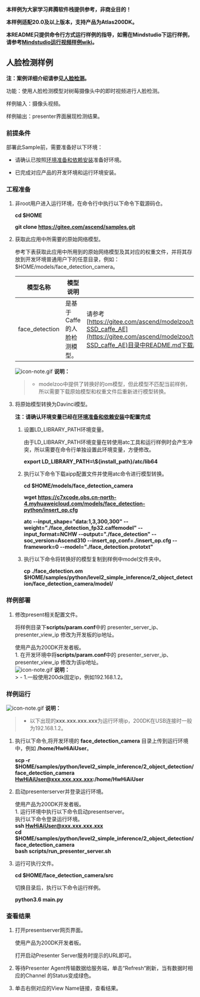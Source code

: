 **本样例为大家学习昇腾软件栈提供参考，非商业目的！**

**本样例适配20.0及以上版本，支持产品为Atlas200DK。**

**本README只提供命令行方式运行样例的指导，如需在Mindstudio下运行样例，请参考[Mindstudio运行视频样例wiki](https://gitee.com/ascend/samples/wikis/Mindstudio%E8%BF%90%E8%A1%8C%E8%A7%86%E9%A2%91%E6%A0%B7%E4%BE%8B?sort_id=3170138)。**

## 人脸检测样例

**注：案例详细介绍请参见[人脸检测](https://gitee.com/ascend/samples/wikis/%E4%BA%BA%E8%84%B8%E6%A3%80%E6%B5%8B?sort_id=3170483)。**

功能：使用人脸检测模型对树莓摄像头中的即时视频进行人脸检测。

样例输入：摄像头视频。

样例输出：presenter界面展现检测结果。


### 前提条件

部署此Sample前，需要准备好以下环境：

- 请确认已按照[环境准备和依赖安装](../../../environment)准备好环境。

- 已完成对应产品的开发环境和运行环境安装。
### 工程准备

1. 非root用户进入运行环境，在命令行中执行以下命令下载源码仓。

   **cd $HOME**

   **git clone https://gitee.com/ascend/samples.git**

2. 获取此应用中所需要的原始网络模型。

    参考下表获取此应用中所用到的原始网络模型及其对应的权重文件，并将其存放到开发环境普通用户下的任意目录，例如：$HOME/models/face_detection_camera。
    
    |  **模型名称**  |  **模型说明**  |  **模型下载路径**  |
    |---|---|---|
    |  face_detection| 是基于Caffe的人脸检测模型。  |  请参考[https://gitee.com/ascend/modelzoo/tree/master/contrib/TensorFlow/Research/cv/facedetection/ATC_resnet10-SSD_caffe_AE](https://gitee.com/ascend/modelzoo/tree/master/contrib/TensorFlow/Research/cv/facedetection/ATC_resnet10-SSD_caffe_AE)目录中README.md下载原始模型章节下载模型和权重文件。 |

    ![](https://images.gitee.com/uploads/images/2020/1106/160652_6146f6a4_5395865.gif "icon-note.gif") **说明：**  
    > - modelzoo中提供了转换好的om模型，但此模型不匹配当前样例，所以需要下载原始模型和权重文件后重新进行模型转换。

3. 将原始模型转换为Davinci模型。
    
    **注：请确认环境变量已经在[环境准备和依赖安装](../../../environment)中配置完成**

    1. 设置LD_LIBRARY_PATH环境变量。

        由于LD_LIBRARY_PATH环境变量在转使用atc工具和运行样例时会产生冲突，所以需要在命令行单独设置此环境变量，方便修改。

        **export LD_LIBRARY_PATH=\\${install_path}/atc/lib64**  

    2. 执行以下命令下载aipp配置文件并使用atc命令进行模型转换。

        **cd $HOME/models/face_detection_camera**  

        **wget https://c7xcode.obs.cn-north-4.myhuaweicloud.com/models/face_detection-python/insert_op.cfg**

        **atc --input_shape="data:1,3,300,300" --weight="./face_detection_fp32.caffemodel" --input_format=NCHW --output="./face_detection" --soc_version=Ascend310 --insert_op_conf=./insert_op.cfg --framework=0 --model="./face_detection.prototxt"**

    3. 执行以下命令将转换好的模型复制到样例中model文件夹中。

        **cp ./face_detection.om $HOME/samples/python/level2_simple_inference/2_object_detection/face_detection_camera/model/**      

### 样例部署

1. 修改present相关配置文件。

    将样例目录下**scripts/param.conf**中的 presenter_server_ip、presenter_view_ip 修改为开发板的ip地址。

     使用产品为200DK开发者板。     
        1. 在开发环境中将**scripts/param.conf**中的 presenter_server_ip、presenter_view_ip 修改为该ip地址。   
        ![](https://images.gitee.com/uploads/images/2020/1106/160652_6146f6a4_5395865.gif "icon-note.gif") **说明：**  
        > - 1.一般使用200dk固定ip，例如192.168.1.2。
### 样例运行

![](https://images.gitee.com/uploads/images/2020/1106/160652_6146f6a4_5395865.gif "icon-note.gif") **说明：**  
> - 以下出现的**xxx.xxx.xxx.xxx**为运行环境ip，200DK在USB连接时一般为192.168.1.2。

1. 执行以下命令,将开发环境的 **face_detection_camera** 目录上传到运行环境中，例如 **/home/HwHiAiUser**。   


    **scp -r $HOME/samples/python/level2_simple_inference/2_object_detection/face_detection_camera HwHiAiUser@xxx.xxx.xxx.xxx:/home/HwHiAiUser**

2. 启动presenterserver并登录运行环境。

     使用产品为200DK开发者板。   
        1. 运行环境中执行以下命令启动presentserver。     
           执行以下命令登录运行环境。      
            **ssh HwHiAiUser@xxx.xxx.xxx.xxx**     
            **cd $HOME/samples/python/level2_simple_inference/2_object_detection/face_detection_camera**   
            **bash scripts/run_presenter_server.sh**   

3. <a name="step_2"></a>运行可执行文件。

      **cd $HOME/face_detection_camera/src**

    切换目录后，执行以下命令运行样例。

    **python3.6 main.py**

### 查看结果

1. 打开presentserver网页界面。

   使用产品为200DK开发者板。

      打开启动Presenter Server服务时提示的URL即可。

2. 等待Presenter Agent传输数据给服务端，单击“Refresh“刷新，当有数据时相应的Channel 的Status变成绿色。

3. 单击右侧对应的View Name链接，查看结果。
